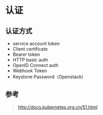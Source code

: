 # 认证

## 认证方式

* service account token
* Client certificate
* Bearer token
* HTTP basic auth
* OpenID Connect auth
* Webhook Token 
* Keystone Password（Openstack）

## 参考

> http://docs.kubernetes.org.cn/51.html